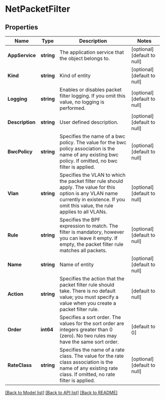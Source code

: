 # NetPacketFilter

## Properties
Name | Type | Description | Notes
------------ | ------------- | ------------- | -------------
**AppService** | **string** | The application service that the object belongs to. | [optional] [default to null]
**Kind** | **string** | Kind of entity | [optional] [default to null]
**Logging** | **string** | Enables or disables packet filter logging. If you omit this value, no logging is performed. | [optional] [default to null]
**Description** | **string** | User defined description. | [optional] [default to null]
**BwcPolicy** | **string** | Specifies the name of a bwc policy. The value for the bwc policy association is the name of any existing bwc policy. If omitted, no bwc filter is applied. | [optional] [default to null]
**Vlan** | **string** | Specifies the VLAN to which the packet filter rule should apply. The value for this option is any VLAN name currently in existence. If you omit this value, the rule applies to all VLANs. | [optional] [default to null]
**Rule** | **string** | Specifies the BPF expression to match. The filter is mandatory, however you can leave it empty. If empty, the packet filter rule matches all packets. | [optional] [default to null]
**Name** | **string** | Name of entity | [optional] [default to null]
**Action** | **string** | Specifies the action that the packet filter rule should take. There is no default value; you must specify a value when you create a packet filter rule. | [default to null]
**Order** | **int64** | Specifies a sort order. The values for the sort order are integers greater than 0 (zero). No two rules may have the same sort order. | [default to 0]
**RateClass** | **string** | Specifies the name of a rate class. The value for the rate class association is the name of any existing rate class. If omitted, no rate filter is applied. | [optional] [default to null]

[[Back to Model list]](../README.md#documentation-for-models) [[Back to API list]](../README.md#documentation-for-api-endpoints) [[Back to README]](../README.md)


